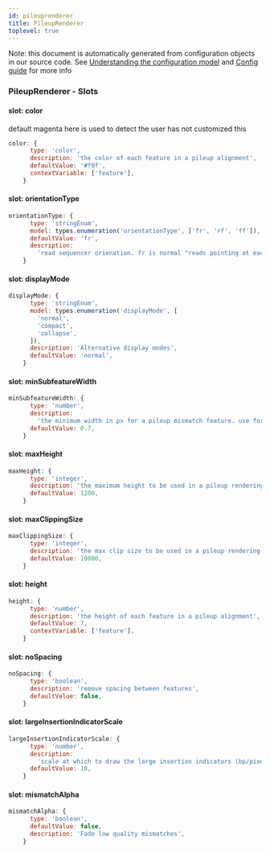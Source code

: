 ```yaml
---
id: pileuprenderer
title: PileupRenderer
toplevel: true
---
```


Note: this document is automatically generated from configuration objects in
our source code. See [Understanding the configuration
model](/docs/devguide_config/) and [Config guide](/docs/config_guide) for more
info

### PileupRenderer - Slots

#### slot: color

default magenta here is used to detect the user has not customized this

```js
color: {
      type: 'color',
      description: 'the color of each feature in a pileup alignment',
      defaultValue: '#f0f',
      contextVariable: ['feature'],
    }
```

#### slot: orientationType

```js
orientationType: {
      type: 'stringEnum',
      model: types.enumeration('orientationType', ['fr', 'rf', 'ff']),
      defaultValue: 'fr',
      description:
        'read sequencer orienation. fr is normal "reads pointing at each other ---> <--- while some other sequencers can use other options',
    }
```

#### slot: displayMode

```js
displayMode: {
      type: 'stringEnum',
      model: types.enumeration('displayMode', [
        'normal',
        'compact',
        'collapse',
      ]),
      description: 'Alternative display modes',
      defaultValue: 'normal',
    }
```

#### slot: minSubfeatureWidth

```js
minSubfeatureWidth: {
      type: 'number',
      description:
        'the minimum width in px for a pileup mismatch feature. use for increasing/decreasing mismatch marker widths when zoomed out, e.g. 0 or 1',
      defaultValue: 0.7,
    }
```

#### slot: maxHeight

```js
maxHeight: {
      type: 'integer',
      description: 'the maximum height to be used in a pileup rendering',
      defaultValue: 1200,
    }
```

#### slot: maxClippingSize

```js
maxClippingSize: {
      type: 'integer',
      description: 'the max clip size to be used in a pileup rendering',
      defaultValue: 10000,
    }
```

#### slot: height

```js
height: {
      type: 'number',
      description: 'the height of each feature in a pileup alignment',
      defaultValue: 7,
      contextVariable: ['feature'],
    }
```

#### slot: noSpacing

```js
noSpacing: {
      type: 'boolean',
      description: 'remove spacing between features',
      defaultValue: false,
    }
```

#### slot: largeInsertionIndicatorScale

```js
largeInsertionIndicatorScale: {
      type: 'number',
      description:
        'scale at which to draw the large insertion indicators (bp/pixel)',
      defaultValue: 10,
    }
```

#### slot: mismatchAlpha

```js
mismatchAlpha: {
      type: 'boolean',
      defaultValue: false,
      description: 'Fade low quality mismatches',
    }
```
